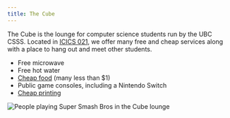 ```yaml
---
title: The Cube
---
```


The Cube is the lounge for computer science students run by the UBC CSSS.
Located in [ICICS 021](/cube/location), we offer many free and cheap services
along with a place to hang out and meet other students.

-   Free microwave
-   Free hot water
-   [Cheap food](/cube/menu) (many less than $1)
-   Public game consoles, including a Nintendo Switch
-   [Cheap printing](/cube/printer)

![People playing Super Smash Bros in the Cube lounge](/files/playing-smash.jpg)
